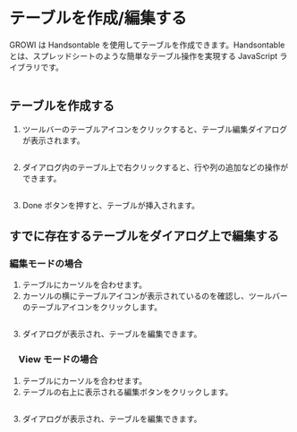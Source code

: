 # テーブルを作成/編集する

GROWI は Handsontable を使用してテーブルを作成できます。Handsontable とは、スプレッドシートのような簡単なテーブル操作を実現する JavaScript ライブラリです。

<img :src="$withBase('/assets/images/table.png')" alt="">

## テーブルを作成する

1. ツールバーのテーブルアイコンをクリックすると、テーブル編集ダイアログが表示されます。
  <img :src="$withBase('/assets/images/table_button.png')" alt="">

2. ダイアログ内のテーブル上で右クリックすると、行や列の追加などの操作ができます。
  <img :src="$withBase('/assets/images/insert_columns.png')" alt="">

3. Done ボタンを押すと、テーブルが挿入されます。

## すでに存在するテーブルをダイアログ上で編集する

### 編集モードの場合

1. テーブルにカーソルを合わせます。
2. カーソルの横にテーブルアイコンが表示されているのを確認し、ツールバーのテーブルアイコンをクリックします。
  <img :src="$withBase('/assets/images/edit_exists_table.png')" alt="">

3. ダイアログが表示され、テーブルを編集できます。

### 　View モードの場合

1. テーブルにカーソルを合わせます。
2. テーブルの右上に表示される編集ボタンをクリックします。
  <img :src="$withBase('/assets/images/edit_exists_table_view.png')" alt="">

3. ダイアログが表示され、テーブルを編集できます。
